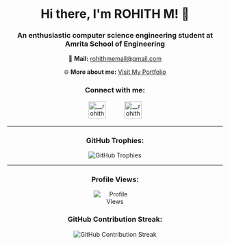 <div align="center">
  <h1>Hi there, I'm ROHITH M! 👋</h1>
  <h3>An enthusiastic computer science engineering student at Amrita School of Engineering</h3>
</div>

<div align="center">
  <p>📧 <b>Mail:</b> <a href="mailto:rohithmemail@gmail.com">rohithmemail@gmail.com</a></p>
  <p>🌐 <b>More about me:</b> <a href="https://rohith-m10.github.io/Portfolio/">Visit My Portfolio</a></p>
</div>

<div align="center">
  <h3>Connect with me:</h3>
  <a href="https://instagram.com/__rohith.m__" target="_blank"><img src="https://img.icons8.com/color/48/000000/instagram-new--v2.png" alt="__rohith.m__" height="40" width="40" style="margin-right: 20px; filter: grayscale(50%); transition: all 0.3s ease-in-out;" onmouseover="this.style.filter='none'" onmouseout="this.style.filter='grayscale(50%)'" /></a>
  <a href="https://github.com/ROHITH-M10" target="_blank"><img src="https://img.icons8.com/color/48/000000/github--v1.png" alt="__rohith.m__" height="40" width="40" style="margin-left: 20px; filter: grayscale(50%); transition: all 0.3s ease-in-out;" onmouseover="this.style.filter='none'" onmouseout="this.style.filter='grayscale(50%)'" /></a>
</div>

---


<div align="center">
  <h3>GitHub Trophies:</h3>
  <img src="https://github-profile-trophy.vercel.app/?username=ROHITH-M10&theme=radical&column=7&margin-w=10" alt="GitHub Trophies" style="max-width: 400px;">
</div>


---


<div align="center">
  <h3>Profile Views:</h3>
  <img src="https://komarev.com/ghpvc/?username=ROHITH-M10" alt="Profile Views" style="max-width: 100px;">
</div>

<div align="center">
  <h3>GitHub Contribution Streak:</h3>
  <img src="https://github-readme-streak-stats.herokuapp.com/?user=ROHITH-M10" alt="GitHub Contribution Streak" style="max-width: 400px;">
</div>

